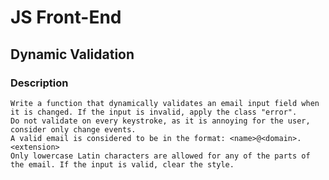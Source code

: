 # JS Front-End

## Dynamic Validation

### Description
    Write a function that dynamically validates an email input field when it is changed. If the input is invalid, apply the class "error". 
    Do not validate on every keystroke, as it is annoying for the user, consider only change events.
    A valid email is considered to be in the format: <name>@<domain>.<extension>
    Only lowercase Latin characters are allowed for any of the parts of the email. If the input is valid, clear the style. 